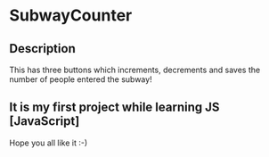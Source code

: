 # SubwayCounter

## Description

This has three buttons which increments, decrements and saves the number of people entered the subway!

## It is my first project while learning JS [JavaScript]

Hope you all like it :-)
